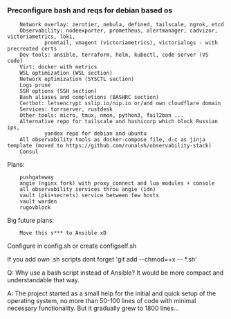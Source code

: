 ### Preconfigure bash and reqs for debian based os

        Network overlay: zerotier, nebula, defined, tailscale, ngrok, etcd
        Observability: nodeexporter, prometheus, alertmanager, cadvizor, victoriametrics, loki, 
                promtail, vmagent (victoriametrics), victorialogs - with precreated certs
        Dev tools: ansible, terraform, helm, kubectl, code server (VS code)
        Virt: docker with metrics
        WSL optimization (WSL section)
        Network optimization (SYSCTL section)
        Logs prune
        SSH options (SSH section)
        Bash aliases and completions (BASHRC section)
        Certbot: letsencrypt sslip.io/nip.io or/and own cloudflare domain
        Services: torrserver, rustdesk
        Other tools: micro, tmux, nmon, python3, fail2ban ...
        Alternative repo for tailscale and hashicorp which block Russian ips, 
                yandex repo for debian and ubuntu
        All observability tools as docker-compose file, d-c as jinja template (moved to https://github.com/runalsh/observability-stack)
        Consul
Plans:

        pushgateway
        angie (nginx fork) with proxy_connect and lua modules + console
        all observability services throu angie (idn)
        vault (pki+secrets) service between few hosts
        vault warden
        rugovblock

Big future plans:

        Move this s*** to Ansible xD

Configure in config.sh or create configself.sh

If you add own .sh scripts dont forget 'git add --chmod=+x -- *.sh'

Q: Why use a bash script instead of Ansible? It would be more compact and understandable that way.

A: The project started as a small help for the initial and quick setup of the operating system, no more than 50-100 lines of code with minimal necessary functionality. But it gradually grew to 1800 lines...

